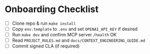 # Onboarding Checklist

- [ ] Clone repo & run `make install`
- [ ] Copy `env.template` to `.env` and set `OPENAI_API_KEY` if desired
- [ ] Run `make dev` and confirm MCP server `/health` OK
- [ ] Read `PROJECT_RULES.md` and `docs/CONTEXT_ENGINEERING_GUIDE.md`
- [ ] Commit signed CLA (if required) 